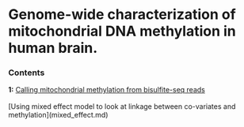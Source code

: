 <h1>Genome-wide characterization of mitochondrial DNA methylation in human brain.</h1>
<h3>Contents</h3>
<b>1:</b> <a href="calling_methylation.md">Calling mitochondrial methylation from bisulfite-seq reads</a><br><br>
[Using mixed effect model to look at linkage between co-variates and methylation](mixed_effect.md)
